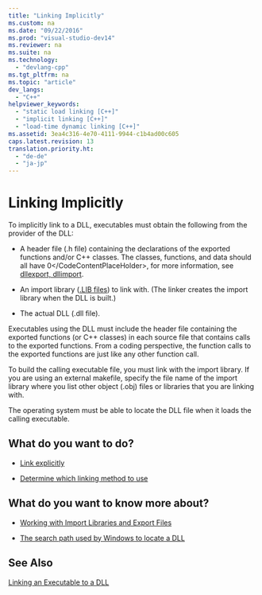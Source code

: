 ```yaml
---
title: "Linking Implicitly"
ms.custom: na
ms.date: "09/22/2016"
ms.prod: "visual-studio-dev14"
ms.reviewer: na
ms.suite: na
ms.technology: 
  - "devlang-cpp"
ms.tgt_pltfrm: na
ms.topic: "article"
dev_langs: 
  - "C++"
helpviewer_keywords: 
  - "static load linking [C++]"
  - "implicit linking [C++]"
  - "load-time dynamic linking [C++]"
ms.assetid: 3ea4c316-4e70-4111-9944-c1b4ad00c605
caps.latest.revision: 13
translation.priority.ht: 
  - "de-de"
  - "ja-jp"
---
```

# Linking Implicitly
To implicitly link to a DLL, executables must obtain the following from the provider of the DLL:  
  
-   A header file (.h file) containing the declarations of the exported functions and/or C++ classes.  The classes, functions, and data should all have <CodeContentPlaceHolder>0\</CodeContentPlaceHolder>, for more information, see [dllexport, dllimport](../vs140/dllexport--dllimport.md).  
  
-   An import library ([.LIB files](../vs140/.lib-files-as-linker-input.md)) to link with. (The linker creates the import library when the DLL is built.)  
  
-   The actual DLL (.dll file).  
  
 Executables using the DLL must include the header file containing the exported functions (or C++ classes) in each source file that contains calls to the exported functions. From a coding perspective, the function calls to the exported functions are just like any other function call.  
  
 To build the calling executable file, you must link with the import library. If you are using an external makefile, specify the file name of the import library where you list other object (.obj) files or libraries that you are linking with.  
  
 The operating system must be able to locate the DLL file when it loads the calling executable.  
  
## What do you want to do?  
  
-   [Link explicitly](../vs140/linking-explicitly.md)  
  
-   [Determine which linking method to use](../vs140/determining-which-linking-method-to-use.md)  
  
## What do you want to know more about?  
  
-   [Working with Import Libraries and Export Files](../vs140/working-with-import-libraries-and-export-files.md)  
  
-   [The search path used by Windows to locate a DLL](../vs140/search-path-used-by-windows-to-locate-a-dll.md)  
  
## See Also  
 [Linking an Executable to a DLL](../vs140/linking-an-executable-to-a-dll.md)